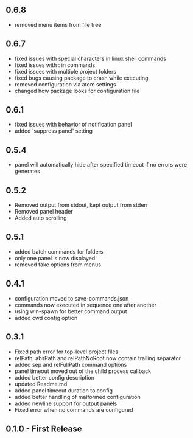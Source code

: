 ## 0.6.8
* removed menu items from file tree

## 0.6.7
* fixed issues with special characters in linux shell commands
* fixed issues with : in commands
* fixed issues with multiple project folders
* fixed bugs causing package to crash while executing
* removed configuration via atom settings
* changed how package looks for configuration file

## 0.6.1
* fixed issues with behavior of notification panel
* added 'suppress panel' setting

## 0.5.4
* panel will automatically hide after specified timeout if no errors were generates

## 0.5.2
* Removed output from stdout, kept output from stderr
* Removed panel header
* Added auto scrolling

## 0.5.1
* added batch commands for folders
* only one panel is now displayed
* removed fake options from menus

## 0.4.1
* configuration moved to save-commands.json
* commands now executed in sequence one after another
* using win-spawn for better command output
* added cwd config option

## 0.3.1
* Fixed path error for top-level project files
* relPath, absPath and relPathNoRoot now contain trailing separator
* added sep and relFullPath command options
* panel timeout moved out of the child process callback
* added better config description
* updated Readme.md
* added panel timeout duration to config
* added better handling of malformed configuration
* added newline support for output panels
* Fixed error when no commands are configured

## 0.1.0 - First Release
